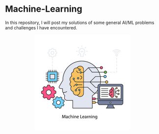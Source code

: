 # Machine-Learning

In this repository, I will post my solutions of some general AI/ML problems and challenges I have encountered.

<p align="center">
  <img src="images/ml.jpg?raw=true" width="312">
</p>
